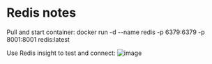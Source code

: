 # Redis notes

Pull and start container:
docker run -d --name redis -p 6379:6379 -p 8001:8001 redis:latest

Use Redis insight to test and connect:
![image](https://github.com/user-attachments/assets/d29681f2-4d48-4e11-af4b-e8f28f98cb86)

